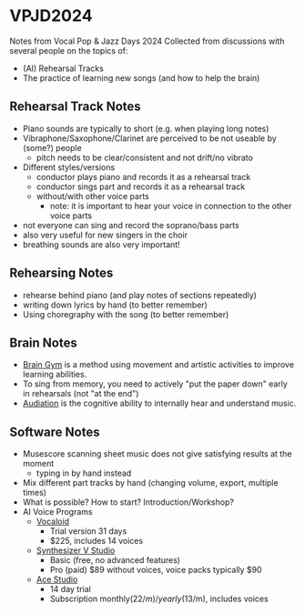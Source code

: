 # VPJD2024
Notes from Vocal Pop &amp; Jazz Days 2024
Collected from discussions with several people on the topics of:

- (AI) Rehearsal Tracks
- The practice of learning new songs (and how to help the brain)

## Rehearsal Track Notes

- Piano sounds are typically to short (e.g. when playing long notes)
- Vibraphone/Saxophone/Clarinet are perceived to be not useable by (some?) people
  - pitch needs to be clear/consistent and not drift/no vibrato
- Different styles/versions
  - conductor plays piano and records it as a rehearsal track
  - conductor sings part and records it as a rehearsal track
  - without/with other voice parts
    - note: it is important to hear your voice in connection to the other voice parts
- not everyone can sing and record the soprano/bass parts
- also very useful for new singers in the choir
- breathing sounds are also very important!

## Rehearsing Notes

- rehearse behind piano (and play notes of sections repeatedly)
- writing down lyrics by hand (to better remember)
- Using choregraphy with the song (to better remember)


## Brain Notes

- [Brain Gym](https://www.leneurogroupe.org/brain-gym?lang=en#:~:text=The%20Brain%20Gym%20program%20consists,%2C%20centering%2C%20comprehension%20and%20concentration) is a method using movement and artistic activities to improve learning abilities.
- To sing from memory, you need to actively "put the paper down" early in rehearsals (not "at the end")
- [Audiation](https://kb.gcsu.edu/cgi/viewcontent.cgi?article=1136&context=grposters#:~:text=Audiation%20is%20the%20cognitive%20ability,is%20a%20manifestation%20of%20audiation) is the cognitive ability to internally hear and understand music.

## Software Notes

- Musescore scanning sheet music does not give satisfying results at the moment
  - typing in by hand instead
- Mix different part tracks by hand (changing volume, export, multiple times)
- What is possible? How to start? Introduction/Workshop?
- AI Voice Programs
  - [Vocaloid](https://www.vocaloid.com/en/vocaloid6/)
    - Trial version 31 days
    - $225, includes 14 voices
  - [Synthesizer V Studio](https://dreamtonics.com/synthesizerv/)
    - Basic (free, no advanced features)
    - Pro (paid) $89 without voices, voice packs typically $90
  - [Ace Studio](https://www.acestudio.ai)
    - 14 day trial
    - Subscription monthly($22/m)/yearly($13/m), includes voices
